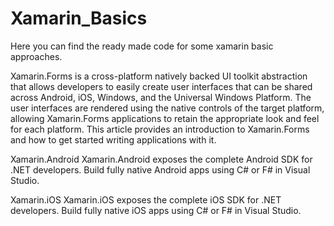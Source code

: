 # Xamarin_Basics

Here you can find the ready made code for some xamarin basic approaches.

Xamarin.Forms is a cross-platform natively backed UI toolkit abstraction that allows developers to easily create user interfaces that can be shared across Android, iOS, Windows, and the Universal Windows Platform. The user interfaces are rendered using the native controls of the target platform, allowing Xamarin.Forms applications to retain the appropriate look and feel for each platform. This article provides an introduction to Xamarin.Forms and how to get started writing applications with it.

Xamarin.Android
Xamarin.Android exposes the complete Android SDK for .NET developers. Build fully native Android apps using C# or F# in Visual Studio.

Xamarin.iOS
Xamarin.iOS exposes the complete iOS SDK for .NET developers. Build fully native iOS apps using C# or F# in Visual Studio.
